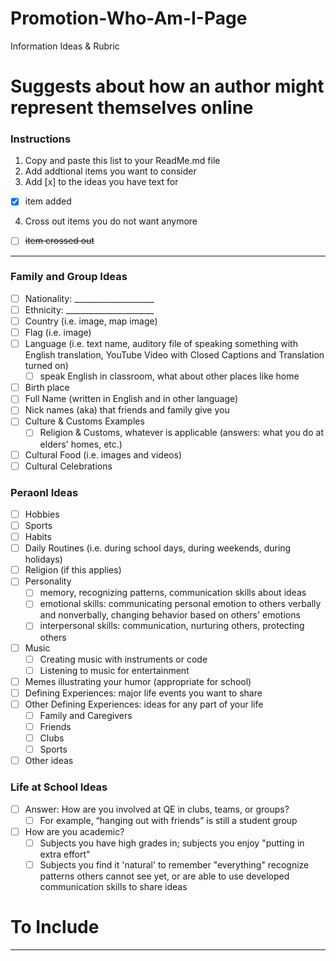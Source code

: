 # Promotion-Who-Am-I-Page
Information Ideas &amp; Rubric

# Suggests about how an author might represent themselves online

### Instructions
1. Copy and paste this list to your ReadMe.md file 
2. Add addtional items you want to consider
3. Add [x] to the ideas you have text for
- [x] item added 
4. Cross out items you do not want anymore
- [ ] <del>item crossed out</del>

---

### Family and Group Ideas
- [ ] Nationality: ____________________
- [ ] Ethnicity: ______________________
- [ ] Country (i.e. image, map image)
- [ ] Flag (i.e. image)
- [ ] Language (i.e. text name, auditory file of speaking something with English translation, YouTube Video with Closed Captions and Translation turned on)
  - [ ] speak English in classroom, what about other places like home
- [ ] Birth place
- [ ] Full Name (written in English and in other language)
- [ ] Nick names (aka) that friends and family give you
- [ ] Culture & Customs Examples
  - [ ] Religion & Customs, whatever is applicable (answers: what you do at elders' homes, etc.)
- [ ] Cultural Food (i.e. images and videos)
- [ ] Cultural Celebrations

### Peraonl Ideas
- [ ] Hobbies
- [ ] Sports
- [ ] Habits
- [ ] Daily Routines (i.e. during school days, during weekends, during holidays)
- [ ] Religion (if this applies)
- [ ] Personality
  - [ ] memory, recognizing patterns, communication skills about ideas
  - [ ] emotional skills: communicating personal emotion to others verbally and nonverbally, changing behavior based on others' emotions
  - [ ] interpersonal skills: communication, nurturing others, protecting others
- [ ] Music
  - [ ] Creating music with instruments or code
  - [ ] Listening to music for entertainment
- [ ] Memes illustrating your humor (appropriate for school)
- [ ] Defining Experiences: major life events you want to share
- [ ] Other Defining Experiences: ideas for any part of your life
  - [ ] Family and Caregivers
  - [ ] Friends
  - [ ] Clubs
  - [ ] Sports
- [ ] Other ideas

### Life at School Ideas
- [ ] Answer: How are you involved at QE in clubs, teams, or groups?
  - [ ] For example, “hanging out with friends” is still a student group
- [ ] How are you academic?
  - [ ] Subjects you have high grades in; subjects you enjoy "putting in extra effort"
  - [ ] Subjects you find it 'natural' to remember "everything" recognize patterns others cannot see yet, or are able to use developed communication skills to share ideas

# To Include

---
